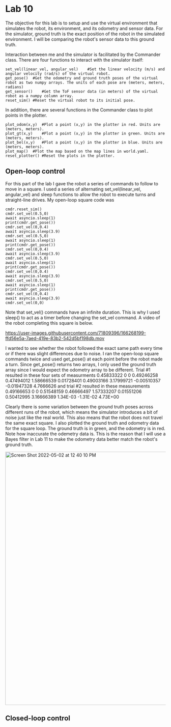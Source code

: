 # Lab 10
The objective for this lab is to setup and use the virtual environment that simulates the robot, its environment, and its odometry and sensor data. 
For the simulator, ground truth is the exact position of the robot in the simulated environment. I will be comparing the robot's sensor data to this ground truth. 

Interaction between me and the simulator is facilitated by the Commander class. There are four functions to interact with the simulator itself:
```
set_vel(linear_vel, angular_vel)	#Set the linear velocity (m/s) and angular velocity (rad/s) of the virtual robot.
get_pose()	#Get the odometry and ground truth poses of the virtual robot as two numpy arrays. The units of each pose are (meters, meters, radians)
get_sensor()	#Get the ToF sensor data (in meters) of the virtual robot as a numpy column array.
reset_sim()	#Reset the virtual robot to its initial pose.
```
In addition, there are several functions in the Commander class to plot points in the plotter.
```
plot_odom(x,y)	#Plot a point (x,y) in the plotter in red. Units are (meters, meters).
plot_gt(x,y)	#Plot a point (x,y) in the plotter in green. Units are (meters, meters).
plot_bel(x,y)	#Plot a point (x,y) in the plotter in blue. Units are (meters, meters).
plot_map()	#Plot the map based on the map lines in world.yaml.
reset_plotter()	#Reset the plots in the plotter.
```

## Open-loop control
For this part of the lab I gave the robot a series of commands to follow to move in a square.
I used a series of alternating set_vel(linear_vel, angular_vel) and sleep functions to allow the robot to execute turns and straight-line drives. 
My open-loop square code was
```
cmdr.reset_sim()
cmdr.set_vel(0.5,0)
await asyncio.sleep(1)
print(cmdr.get_pose())
cmdr.set_vel(0,0.4)
await asyncio.sleep(3.9)
cmdr.set_vel(0.5,0)
await asyncio.sleep(1)
print(cmdr.get_pose())
cmdr.set_vel(0,0.4)
await asyncio.sleep(3.9)
cmdr.set_vel(0.5,0)
await asyncio.sleep(1)
print(cmdr.get_pose())
cmdr.set_vel(0,0.4)
await asyncio.sleep(3.9)
cmdr.set_vel(0.5,0)
await asyncio.sleep(1)
print(cmdr.get_pose())
cmdr.set_vel(0,0.4)
await asyncio.sleep(3.9)
cmdr.set_vel(0,0)
```
Note that set_vel() commands have an infinite duration. This is why I used sleep() to act as a timer before changing the set_vel command. A video of the robot completing this square is below.


https://user-images.githubusercontent.com/71809396/166268199-ffd56e5a-7aed-419e-83b2-542d5bf198db.mov

I wanted to see whether the robot followed the exact same path every time or if there was slight differences due to noise. I ran the open-loop square commands twice and used get_pose() at each point before the robot made a turn. Since get_pose() returns two arrays,
I only used the ground truth array since I would expect the odometry array to be different. Trial #1 resulted in these four sets of measurments
0.45833322	0	          0
0.49246258	0.47494012	1.58666539
0.01728401	0.49003166	3.17999721
-0.00510357	-0.01947328	4.7666626
and trial #2 resulted in these measurements
0.49166653	0	          0
0.51548159	0.46666497	1.57333207
0.01551206	0.50412995	3.16666389
1.34E-03	  -1.31E-02	  4.73E+00

Clearly there is some variation between the ground truth poses across different runs of the robot, which means the simulator introduces a bit of noise just like the real world. This also means that the robot does not travel the same exact square.
I also plotted the ground truth and odometry data for the square loop. The ground truth is in green, and the odometry is in red. Note how inaccurate the odemetry data is. This is the reason that I will use a Bayes filter in Lab 11 to make the odometry data better match the robot's ground truth.

<img width="796" alt="Screen Shot 2022-05-02 at 12 40 10 PM" src="https://user-images.githubusercontent.com/71809396/166288913-5b2e1ae3-5c01-4521-ab46-3383e7cd42fe.png">

## Closed-loop control



